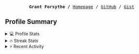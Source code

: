 <p><pre align="center"><strong>Grant Forsythe /</strong> <a href="https://www.grantwforsythe.com/">Homepage</a> / <a href="https://github.com/grantwforsythe">GitHub</a> / <a href="https://gist.github.com/grantwforsythe">Gist</a></pre></p>
 
<h2 align="left">Profile Summary</h2>
<details>
    <summary>💻 Profile Stats</summary>
    <div align="center">
        <img alt="GitHub stats" src="https://github-readme-stats.vercel.app/api?username=grantwforsythe&count_private=true&show_icons=true&hide=stars&border_radius=7&include_all_commits=true&hide_rank=true&custom_title=Grant%27s%20GitHub%20Stats">
        <img alt="Top languages" src="https://github-readme-stats.vercel.app/api/top-langs/?username=grantwforsythe&hide=jupyter+notebook,vim+script&layout=compact&langs_count=6">
    </div>
    <p style="font-size: 11px;" align="center">
        <strong>Note:</strong> Top languages is only a metric of the languages my public code consists of and doesn't reflect experience or skill level.
    </p>
</details>

<details>
    <summary>🔥 Streak Stats</summary>
        <div align="center">
            <img alt="Streak stats" src="https://github-readme-streak-stats.herokuapp.com/?user=grantwforsythe">
        </div>
</details>

 <details>
    <summary>⚡ Recent Activity</summary>
    
  <!--START_SECTION:activity-->
1. 🗣 Commented on [#4583](https://github.com/lit/lit/pull/4583#issuecomment-2417812778) in [lit/lit](https://github.com/lit/lit)
2. 🎉 Merged PR [#12](https://github.com/grantwforsythe/monkey/pull/12) in [grantwforsythe/monkey](https://github.com/grantwforsythe/monkey)
3. 💪 Opened PR [#12](https://github.com/grantwforsythe/monkey/pull/12) in [grantwforsythe/monkey](https://github.com/grantwforsythe/monkey)
4. 🎉 Merged PR [#11](https://github.com/grantwforsythe/monkey/pull/11) in [grantwforsythe/monkey](https://github.com/grantwforsythe/monkey)
5. 💪 Opened PR [#11](https://github.com/grantwforsythe/monkey/pull/11) in [grantwforsythe/monkey](https://github.com/grantwforsythe/monkey)
  <!--END_SECTION:activity-->
    
 </details>
